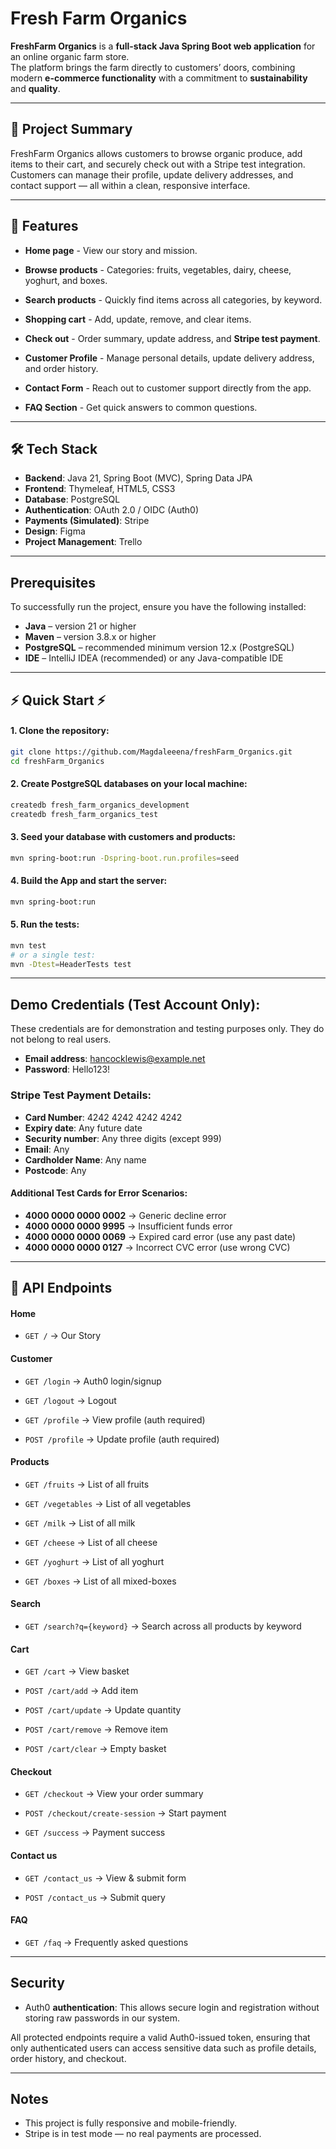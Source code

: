 # Fresh Farm Organics

**FreshFarm Organics** is a **full-stack Java Spring Boot web application** for an online organic farm store.  
The platform brings the farm directly to customers’ doors, combining modern **e-commerce functionality** with a commitment to **sustainability** and **quality**.

---

## 📖 Project Summary

FreshFarm Organics allows customers to browse organic produce, add items to their cart, and securely check out with a Stripe test integration. Customers can manage their profile, update delivery addresses, and contact support — all within a clean, responsive interface.

---

## 🚀 Features


- **Home page** - View our story and mission.

- **Browse products** - Categories: fruits, vegetables, dairy, cheese, yoghurt, and boxes.

- **Search products** - Quickly find items across all categories, by keyword.

- **Shopping cart** - Add, update, remove, and clear items.

- **Check out** - Order summary, update address, and **Stripe test payment**.

- **Customer Profile** - Manage personal details, update delivery address, and order history.
  
- **Contact Form** - Reach out to customer support directly from the app.
  
- **FAQ Section** - Get quick answers to common questions.
  
---

## 🛠 Tech Stack


- **Backend**: Java 21, Spring Boot (MVC), Spring Data JPA
- **Frontend**: Thymeleaf, HTML5, CSS3
- **Database**: PostgreSQL
- **Authentication**: OAuth 2.0 / OIDC (Auth0)
- **Payments (Simulated)**: Stripe
- **Design**: Figma
- **Project Management**: Trello

---

## Prerequisites


To successfully run the project, ensure you have the following installed:

- **Java** – version 21 or higher
- **Maven** – version 3.8.x or higher
- **PostgreSQL** – recommended minimum version 12.x (PostgreSQL)
- **IDE** – IntelliJ IDEA (recommended) or any Java-compatible IDE

---

## ⚡ Quick Start ⚡


#### 1. Clone the repository:

   ```bash
git clone https://github.com/Magdaleeena/freshFarm_Organics.git
cd freshFarm_Organics
```

#### 2. Create PostgreSQL databases on your local machine:
  ```bash
createdb fresh_farm_organics_development
createdb fresh_farm_organics_test
  ```

#### 3. Seed your database with customers and products:
  ```bash
mvn spring-boot:run -Dspring-boot.run.profiles=seed
```

#### 4. Build the App and start the server:
```bash
mvn spring-boot:run
```

#### 5. Run the tests:
```bash
mvn test
# or a single test:
mvn -Dtest=HeaderTests test
```

---

## Demo Credentials (Test Account Only):

These credentials are for demonstration and testing purposes only. They do not belong to real users.

- **Email address**: hancocklewis@example.net
- **Password**: Hello123!

### Stripe Test Payment Details:
- **Card Number**: 4242 4242 4242 4242
- **Expiry date**: Any future date
- **Security number**: Any three digits (except 999)
- **Email**: Any
- **Cardholder Name**: Any name
- **Postcode**: Any

#### Additional Test Cards for Error Scenarios:
- **4000 0000 0000 0002** → Generic decline error  
- **4000 0000 0000 9995** → Insufficient funds error  
- **4000 0000 0000 0069** → Expired card error (use any past date)  
- **4000 0000 0000 0127** → Incorrect CVC error (use wrong CVC)

---

## 📡 API Endpoints

#### Home

- `GET /` → Our Story

#### Customer

- `GET /login` → Auth0 login/signup

- `GET /logout` → Logout 
  
- `GET /profile` → View profile (auth required)

- `POST /profile` → Update profile (auth required)
  
#### Products

- `GET /fruits` → List of all fruits  
 
- `GET /vegetables` → List of all vegetables
  
- `GET /milk` → List of all milk
  
- `GET /cheese` → List of all cheese
  
- `GET /yoghurt` → List of all yoghurt
  
- `GET /boxes` → List of all mixed-boxes

#### Search

- `GET /search?q={keyword}` → Search across all products by keyword

#### Cart

- `GET /cart` → View basket

- `POST /cart/add` → Add item

- `POST /cart/update` → Update quantity

- `POST /cart/remove` → Remove item

- `POST /cart/clear` → Empty basket

#### Checkout

- `GET /checkout` → View your order summary

- `POST /checkout/create-session` → Start payment 

- `GET /success` → Payment success

#### Contact us

- `GET /contact_us` → View & submit form

- `POST /contact_us` → Submit query

#### FAQ

- `GET /faq` → Frequently asked questions

---


## Security
- Auth0 **authentication**: This allows secure login and registration without storing raw passwords in our system.

All protected endpoints require a valid Auth0-issued token, ensuring that only authenticated users can access sensitive data such as profile details, order history, and checkout.

---

## Notes
- This project is fully responsive and mobile-friendly.
- Stripe is in test mode — no real payments are processed.
